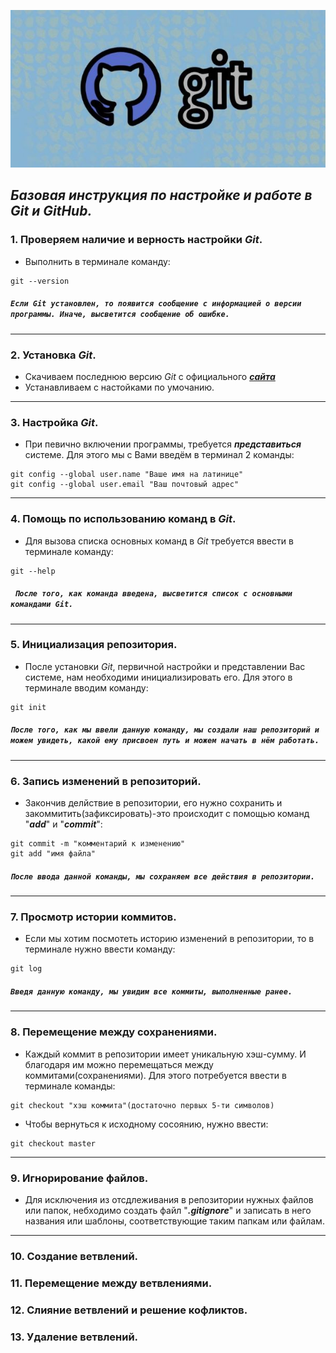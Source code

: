 ![лого github](git.jpg)

***Базовая инструкция по настройке и работе в Git и GitHub.***
---


### 1. Проверяем наличие и верность настройки *Git*.

* Выполнить в терминале команду:
```
git --version
```
##### `Если Git установлен, то появится сообщение с информацией о версии программы. Иначе, высветится сообщение об ошибке.`
---


### 2. Установка *Git*.
* Скачиваем последнюю версию *Git* с официального ***[сайта](https://git-scm.com/downloads)***
* Устанавливаем с настойками по умочанию.
---


### 3. Настройка *Git*.
* При певично включении программы, требуется ***представиться*** системе. Для этого мы с Вами введём в терминал 2 команды:
```
git config --global user.name "Ваше имя на латинице"
git config --global user.email "Ваш почтовый адрес"
```
---


### 4. Помощь по использованию команд в *Git*.
* Для вызова списка основных команд в *Git* требуется ввести в терминале команду:
```
git --help
```
##### ` После того, как команда введена, высветится список с основными командами Git.`
---


### 5. Инициализация репозитория.
* После установки *Git*, первичной настройки и представлении Вас системе, нам необходими инициализировать его. Для этого в терминале вводим команду:
```
git init
``` 

##### `После того, как мы ввели данную команду, мы создали наш репозиторий и можем увидеть, какой ему присвоен путь и можем начать в нём работать.`
---


### 6. Запись изменений в репозиторий.
* Закончив делйствие в репозитории, его нужно сохранить и закоммитить(зафиксировать)-это происходит с помощью команд "***add***"  и "***commit***":
```
git commit -m "комментарий к изменению"
git add "имя файла"
```
##### `После ввода данной команды, мы сохраняем все действия в репозитории.`
---


### 7. Просмотр истории коммитов.
* Если мы хотим посмотеть историю изменений в репозитории, то в терминале нужно ввести команду:
```
git log
```
##### `Введя данную команду, мы увидим все коммиты, выполненные ранее.`
---


### 8. Перемещение между сохранениями.
* Каждый коммит в репозитории имеет уникальную хэш-сумму. И благодаря им можно перемещаться между коммитами(сохранениями). Для этого потребуется ввести в терминале команды:
```
git checkout "хэш коммита"(достаточно первых 5-ти символов)
```
* Чтобы вернуться к исходному сосоянию, нужно ввести:
```
git checkout master
```
---


### 9. Игнорирование файлов.
* Для исключения из отсдлеживания в репозитории нужных файлов или папок, небходимо создать файл "***.gitignore***" и записать в него названия или шаблоны, соответствующие таким папкам или файлам.
---


### 10. Создание ветвлений.

### 11. Перемещение между ветвлениями.

### 12. Слияние ветвлений и решение кофликтов.

### 13. Удаление ветвлений.